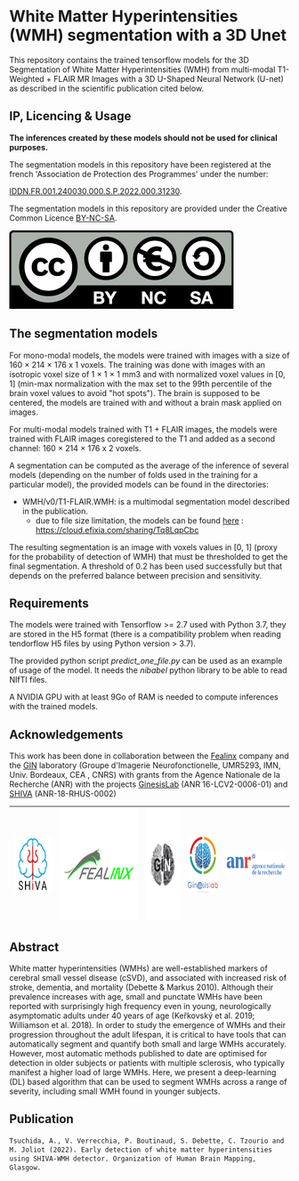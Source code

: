 # White Matter Hyperintensities (WMH) segmentation with a 3D Unet

This repository contains the trained tensorflow models for the 3D Segmentation of White Matter Hyperintensities (WMH) from multi-modal T1-Weighted + FLAIR MR Images with a 3D U-Shaped Neural Network (U-net) as described in the scientific publication cited below.

## IP, Licencing & Usage

**The inferences created by these models should not be used for clinical purposes.**

The segmentation models in this repository have been registered at the french 'Association de Protection des Programmes' under the number:

[IDDN.FR.001.240030.000.S.P.2022.000.31230](https://secure2.iddn.org/app.server/certificate/?sn=2022240030000&key=60be6d827b1d205888db6c889f308a16ca530f528a95f0e16b8aa3ce5bdb76f1&lang=fr). 

The segmentation models in this repository are provided under the Creative Common Licence [BY-NC-SA](https://creativecommons.org/licenses/by-nc-sa/4.0/).

![Creative Common Licence BY-NC-SA](./docs/logos/by-nc-sa.eu_.png)

## The segmentation models
For mono-modal models, the models were trained with images with a size of 160 × 214 × 176 x 1 voxels. The training was done with images with an isotropic voxel size of 1 × 1 × 1 mm3 and with normalized voxel values in [0, 1] (min-max normalization with the max set to the 99th percentile of the brain voxel values to avoid "hot spots"). The brain is supposed to be centered, the models are trained with and without a brain mask applied on images.

For multi-modal models trained with T1 + FLAIR images, the models were trained with FLAIR images coregistered to the T1 and added as a second channel: 160 × 214 × 176 x 2 voxels.

A segmentation can be computed as the average of the inference of several models (depending on the number of folds used in the training for a particular model), the provided models can be found in the directories:

* WMH/v0/T1-FLAIR.WMH: is a multimodal segmentation model described in the publication.
    * due to file size limitation, the models can be found [here](https://cloud.efixia.com/sharing/Tq8LqpCbc) : https://cloud.efixia.com/sharing/Tq8LqpCbc

The resulting segmentation is an image with voxels values in [0, 1] (proxy for the probability of detection of WMH) that must be thresholded to get the final segmentation. A threshold of 0.2 has been used successfully but that depends on the preferred balance between precision and sensitivity.

## Requirements
The models were trained with Tensorflow >= 2.7 used with Python 3.7, they are stored in the H5 format (there is a compatibility problem when reading tendorflow H5 files by using Python version > 3.7).

The provided python script *predict_one_file.py* can be used as an example of usage of the model. It needs the *nibabel* python library to be able to read NIfTI files. 

A NVIDIA GPU with at least 9Go of RAM is needed to compute inferences with the trained models.

## Acknowledgements
This work has been done in collaboration between the [Fealinx](http://www.fealinx-biomedical.com/en/) company and the [GIN](https://www.gin.cnrs.fr/en/) laboratory (Groupe d'Imagerie Neurofonctionelle, UMR5293, IMN, Univ. Bordeaux, CEA , CNRS) with grants from the Agence Nationale de la Recherche (ANR) with the projects [GinesisLab](http://www.ginesislab.fr/) (ANR 16-LCV2-0006-01) and [SHIVA](https://rhu-shiva.com/en/) (ANR-18-RHUS-0002)

|<img src="./docs/logos/shiva_blue.png" width="100" height="100" />|<img src="./docs/logos/fealinx.jpg" height="200" />|<img src="./docs/logos/Logo-Gin.png" height="200" />|<img src="./docs/logos/logo_ginesis-1.jpeg" height="100" />|<img src="./docs/logos/logo_anr.png" height="50" />|
|---|---|---|---|---|


## Abstract

White matter hyperintensities (WMHs) are well-established markers of cerebral small vessel disease (cSVD), and associated with increased risk of stroke, dementia, and mortality (Debette & Markus 2010). Although their prevalence increases with age, small and punctate WMHs have been reported with surprisingly high frequency even in young, neurologically asymptomatic adults under 40 years of age (Keřkovský et al. 2019; Williamson et al. 2018). In order to study the emergence of WMHs and their progression throughout the adult lifespan, it is critical to have tools that can automatically segment and quantify both small and large WMHs accurately. However, most automatic methods published to date are optimised for detection in older subjects or patients with multiple sclerosis, who typically manifest a higher load of large WMHs. Here, we present a deep-learning (DL) based algorithm that can be used to segment WMHs across a range of severity, including small WMH found in younger subjects.

## Publication

```
Tsuchida, A., V. Verrecchia, P. Boutinaud, S. Debette, C. Tzourio and M. Joliot (2022). Early detection of white matter hyperintensities using SHIVA-WMH detector. Organization of Human Brain Mapping, Glasgow.
```
